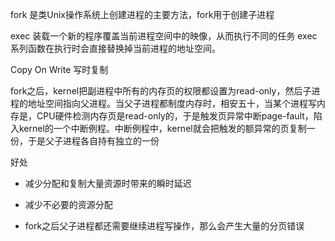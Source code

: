 fork 是类Unix操作系统上创建进程的主要方法，fork用于创建子进程

exec 装载一个新的程序覆盖当前进程空间中的映像，从而执行不同的任务
exec 系列函数在执行时会直接替换掉当前进程的地址空间。  


Copy On Write 写时复制

fork之后，kernel把副进程中所有的内存页的权限都设置为read-only，然后子进程的地址空间指向父进程。当父子进程都制度内存时，相安五十，当某个进程写内存是，CPU硬件检测内存页是read-only的，于是触发页异常中断page-fault，陷入kernel的一个中断例程。中断例程中，kernel就会把触发的额异常的页复制一份，于是父子进程各自持有独立的一份

好处
- 减少分配和复制大量资源时带来的瞬时延迟
- 减少不必要的资源分配

- fork之后父子进程都还需要继续进程写操作，那么会产生大量的分页错误